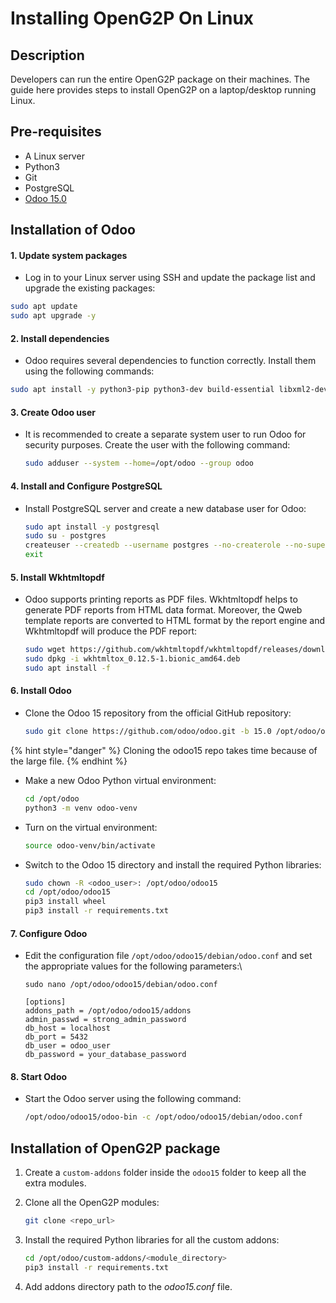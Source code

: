 # Installing OpenG2P On Linux

## Description

Developers can run the entire OpenG2P package on their machines. The guide here provides steps to install OpenG2P on a laptop/desktop running Linux.&#x20;

## Pre-requisites

* A Linux server
* Python3
* Git
* PostgreSQL
* [Odoo 15.0](https://www.odoo.com/documentation/15.0/administration/install/install.html#installing-odoo)

## Installation of Odoo

#### 1. Update system packages

* Log in to your Linux server using SSH and update the package list and upgrade the existing packages:

```bash
sudo apt update
sudo apt upgrade -y
```

#### 2. Install dependencies

* Odoo requires several dependencies to function correctly. Install them using the following commands:

```bash
sudo apt install -y python3-pip python3-dev build-essential libxml2-dev libxslt1-dev libevent-dev libsasl2-dev libldap2-dev libpq-dev libjpeg-dev zlib1g-dev libfreetype6-dev liblcms2-dev libwebp-dev libopenjp2-7-dev libtiff5-dev libffi-dev nodejs npm
```

#### 3. Create Odoo user

*   It is recommended to create a separate system user to run Odoo for security purposes. Create the user with the following command:

    ```bash
    sudo adduser --system --home=/opt/odoo --group odoo
    ```

#### 4. Install and Configure PostgreSQL

*   Install PostgreSQL server and create a new database user for Odoo:

    ```bash
    sudo apt install -y postgresql
    sudo su - postgres
    createuser --createdb --username postgres --no-createrole --no-superuser --pwprompt odoo_user
    exit
    ```

#### 5. Install Wkhtmltopdf <a href="#docs-internal-guid-f8d8e15e-7fff-3872-8a9f-bfbb05735977" id="docs-internal-guid-f8d8e15e-7fff-3872-8a9f-bfbb05735977"></a>

*   Odoo supports printing reports as PDF files. Wkhtmltopdf helps to generate PDF reports from HTML data format. Moreover, the Qweb template reports are converted to HTML format by the report engine and Wkhtmltopdf will produce the PDF report:

    ```bash
    sudo wget https://github.com/wkhtmltopdf/wkhtmltopdf/releases/download/0.12.5/wkhtmltox_0.12.5-1.bionic_amd64.deb
    sudo dpkg -i wkhtmltox_0.12.5-1.bionic_amd64.deb
    sudo apt install -f
    ```

#### 6. Install Odoo

*   Clone the Odoo 15 repository from the official GitHub repository:

    ```bash
    sudo git clone https://github.com/odoo/odoo.git -b 15.0 /opt/odoo/odoo15
    ```

{% hint style="danger" %}
Cloning the odoo15 repo takes time because of the large file.
{% endhint %}

*   Make a new Odoo Python virtual environment:

    ```bash
    cd /opt/odoo
    python3 -m venv odoo-venv
    ```
*   Turn on the virtual environment:

    ```bash
    source odoo-venv/bin/activate
    ```
*   Switch to the Odoo 15 directory and install the required Python libraries:

    ```bash
    sudo chown -R <odoo_user>: /opt/odoo/odoo15
    cd /opt/odoo/odoo15
    pip3 install wheel
    pip3 install -r requirements.txt
    ```

#### 7. Configure Odoo

*   Edit the configuration file `/opt/odoo/odoo15/debian/odoo.conf` and set the appropriate values for the following parameters:\


    ```
    sudo nano /opt/odoo/odoo15/debian/odoo.conf
    ```



    ```
    [options]
    addons_path = /opt/odoo/odoo15/addons
    admin_passwd = strong_admin_password
    db_host = localhost
    db_port = 5432
    db_user = odoo_user
    db_password = your_database_password
    ```

#### 8. Start Odoo

*   Start the Odoo server using the following command:

    ```bash
    /opt/odoo/odoo15/odoo-bin -c /opt/odoo/odoo15/debian/odoo.conf
    ```

## Installation of OpenG2P package

1. Create a `custom-addons` folder inside the `odoo15` folder to keep all the extra modules.
2.  Clone all the OpenG2P modules:

    ```bash
    git clone <repo_url>
    ```
3.  Install the required Python libraries for all the custom addons:

    ```bash
    cd /opt/odoo/custom-addons/<module_directory>
    pip3 install -r requirements.txt
    ```
4. Add addons directory path to the _odoo15.conf_ file.

